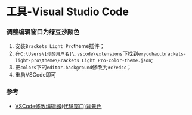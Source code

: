 # 工具-Visual Studio Code

### 调整编辑窗口为绿豆沙颜色
1. 安装`Brackets Light Pro`theme插件；
2. 在`C:\Users\[你的用户名]\.vscode\extensions`下找到`eryouhao.brackets-light-pro\theme\Brackets Light Pro-color-theme.json`;
3. 把`colors`下的`editor.background`修改为`#c7edcc`；
4. 重启VSCode即可

### 参考
* [VSCode修改编辑器(代码窗口)背景色](https://blog.csdn.net/u013506207/article/details/80529858)